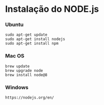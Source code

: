 # Instalação do NODE.js

### Ubuntu

```
sudo apt-get update
sudo apt-get install nodejs
sudo apt-get install npm
```

### Mac OS

```
brew update
brew upgrade node
brew install node@8
```

### Windows
```
https://nodejs.org/en/
```
